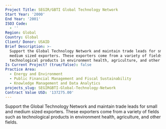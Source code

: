 ```yaml
---
Project Title: SEGIR/GBTI Global Technology Network
Start Year: '2000'
End Year: '2001'
ISO3 Code:
  - ''
Region: Global
Country: Global
Client/ Donor: USAID
Brief Description: >-
  Support the Global Technology Network and maintain trade leads for small and
  medium sized exporters. These exporters come from a variety of fields such as
  technological products in environment health, agriculture, and other fields.
Is Current Project? (true/false): false
Practice Area:
  - Energy and Environment
  - Public Financial Management and Fiscal Sustainability
  - Knowledge Management and Data Analytics
projects_slug: SEGIRGBTI-Global-Technology-Network
Contract Value USD: '137275.00'
---
```

Support the Global Technology Network and maintain trade leads for small and medium sized exporters. These exporters come from a variety of fields such as technological products in environment health, agriculture, and other fields.